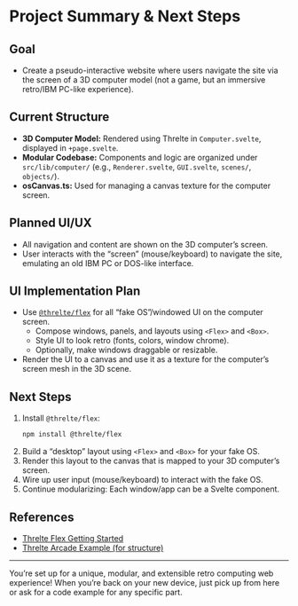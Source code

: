 # Project Summary & Next Steps

## Goal
- Create a pseudo-interactive website where users navigate the site via the screen of a 3D computer model (not a game, but an immersive retro/IBM PC-like experience).

## Current Structure
- **3D Computer Model:** Rendered using Threlte in `Computer.svelte`, displayed in `+page.svelte`.
- **Modular Codebase:** Components and logic are organized under `src/lib/computer/` (e.g., `Renderer.svelte`, `GUI.svelte`, `scenes/`, `objects/`).
- **osCanvas.ts:** Used for managing a canvas texture for the computer screen.

## Planned UI/UX
- All navigation and content are shown on the 3D computer’s screen.
- User interacts with the “screen” (mouse/keyboard) to navigate the site, emulating an old IBM PC or DOS-like interface.

## UI Implementation Plan
- Use [`@threlte/flex`](https://threlte.xyz/docs/reference/flex/getting-started) for all “fake OS”/windowed UI on the computer screen.
  - Compose windows, panels, and layouts using `<Flex>` and `<Box>`.
  - Style UI to look retro (fonts, colors, window chrome).
  - Optionally, make windows draggable or resizable.
- Render the UI to a canvas and use it as a texture for the computer’s screen mesh in the 3D scene.

## Next Steps
1. Install `@threlte/flex`:
   ```bash
   npm install @threlte/flex
   ```
2. Build a “desktop” layout using `<Flex>` and `<Box>` for your fake OS.
3. Render this layout to the canvas that is mapped to your 3D computer’s screen.
4. Wire up user input (mouse/keyboard) to interact with the fake OS.
5. Continue modularizing: Each window/app can be a Svelte component.

## References
- [Threlte Flex Getting Started](https://threlte.xyz/docs/reference/flex/getting-started)
- [Threlte Arcade Example (for structure)](https://github.com/threlte/threlte/tree/main/apps/docs/src/examples/core/three-arcade-game)

---

You’re set up for a unique, modular, and extensible retro computing web experience! When you’re back on your new device, just pick up from here or ask for a code example for any specific part. 